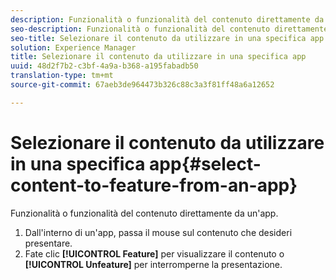 ```yaml
---
description: Funzionalità o funzionalità del contenuto direttamente da un'app.
seo-description: Funzionalità o funzionalità del contenuto direttamente da un'app.
seo-title: Selezionare il contenuto da utilizzare in una specifica app
solution: Experience Manager
title: Selezionare il contenuto da utilizzare in una specifica app
uuid: 48d2f7b2-c3bf-4a9a-b368-a195fabadb50
translation-type: tm+mt
source-git-commit: 67aeb3de964473b326c88c3a3f81ff48a6a12652

---
```



# Selezionare il contenuto da utilizzare in una specifica app{#select-content-to-feature-from-an-app}

Funzionalità o funzionalità del contenuto direttamente da un'app.

1. Dall'interno di un'app, passa il mouse sul contenuto che desideri presentare.
1. Fate clic **[!UICONTROL Feature]** per visualizzare il contenuto o **[!UICONTROL Unfeature]** per interromperne la presentazione.
